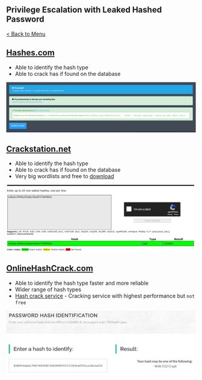 ## Privilege Escalation with Leaked Hashed Password
[< Back to Menu](README.md)
## [Hashes.com](https://hashes.com/en/tools/hash_identifier)
- Able to identify the hash type
- Able to crack has if found on the database

![hashes.com](img/hashes.com.png)

## [Crackstation.net](https://crackstation.net/)
- Able to identify the hash type
- Able to crack has if found on the database
- Very big wordlists and free to [download](https://crackstation.net/crackstation-wordlist-password-cracking-dictionary.htm)

![crackstation.net](img/crackstation.net.png)

## [OnlineHashCrack.com](https://www.onlinehashcrack.com/hash-identification.php)
- Able to identify the hash type faster and more reliable
- Wider range of hash types
- [Hash crack service](https://www.onlinehashcrack.com/) - Cracking service with highest performance but `not free`

![onlinehashcrack.com](img/onlinehashcrack.com.png)